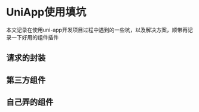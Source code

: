 UniApp使用填坑
=============

本文记录在使用uni-app开发项目过程中遇到的一些坑，以及解决方案，顺带再记录一下好用的组件插件

## 请求的封装

## 第三方组件

## 自己弄的组件